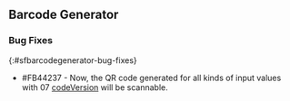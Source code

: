 ## Barcode Generator

### Bug Fixes
{:#sfbarcodegenerator-bug-fixes}

* \#FB44237 - Now, the QR code generated for all kinds of input values with 07 [codeVersion](https://pub.dev/documentation/syncfusion_flutter_barcodes/latest/barcodes/QRCode/codeVersion.html) will be scannable.